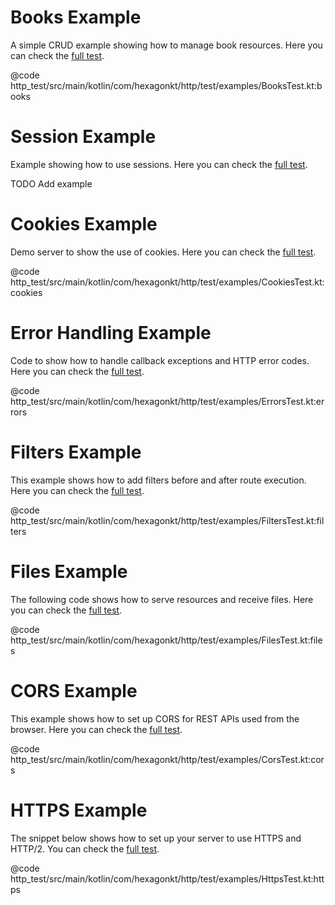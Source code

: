 
# Books Example
A simple CRUD example showing how to manage book resources. Here you can check the
[full test](https://github.com/hexagonkt/hexagon/blob/master/http_server/src/test/kotlin/com/hexagonkt/http/test/examples/BooksTest.kt).

@code http_test/src/main/kotlin/com/hexagonkt/http/test/examples/BooksTest.kt:books

# Session Example
Example showing how to use sessions. Here you can check the
[full test](https://github.com/hexagonkt/hexagon/blob/master/http_server/src/test/kotlin/com/hexagonkt/http/test/examples/SessionTest.kt).

TODO Add example

# Cookies Example
Demo server to show the use of cookies. Here you can check the
[full test](https://github.com/hexagonkt/hexagon/blob/master/http_server/src/test/kotlin/com/hexagonkt/http/test/examples/CookiesTest.kt).

@code http_test/src/main/kotlin/com/hexagonkt/http/test/examples/CookiesTest.kt:cookies

# Error Handling Example
Code to show how to handle callback exceptions and HTTP error codes. Here you can check the
[full test](https://github.com/hexagonkt/hexagon/blob/master/http_server/src/test/kotlin/com/hexagonkt/http/test/examples/ErrorsTest.kt).

@code http_test/src/main/kotlin/com/hexagonkt/http/test/examples/ErrorsTest.kt:errors

# Filters Example
This example shows how to add filters before and after route execution. Here you can check the
[full test](https://github.com/hexagonkt/hexagon/blob/master/http_server/src/test/kotlin/com/hexagonkt/http/test/examples/FiltersTest.kt).

@code http_test/src/main/kotlin/com/hexagonkt/http/test/examples/FiltersTest.kt:filters

# Files Example
The following code shows how to serve resources and receive files. Here you can check the
[full test](https://github.com/hexagonkt/hexagon/blob/master/http_server/src/test/kotlin/com/hexagonkt/http/test/examples/FilesTest.kt).

@code http_test/src/main/kotlin/com/hexagonkt/http/test/examples/FilesTest.kt:files

# CORS Example
This example shows how to set up CORS for REST APIs used from the browser. Here you can check the
[full test](https://github.com/hexagonkt/hexagon/blob/master/http_server/src/test/kotlin/com/hexagonkt/http/test/examples/CorsTest.kt).

@code http_test/src/main/kotlin/com/hexagonkt/http/test/examples/CorsTest.kt:cors

# HTTPS Example
The snippet below shows how to set up your server to use HTTPS and HTTP/2. You can check the
[full test](https://github.com/hexagonkt/hexagon/blob/master/http_server/src/test/kotlin/com/hexagonkt/http/test/examples/HttpsTest.kt).

@code http_test/src/main/kotlin/com/hexagonkt/http/test/examples/HttpsTest.kt:https

